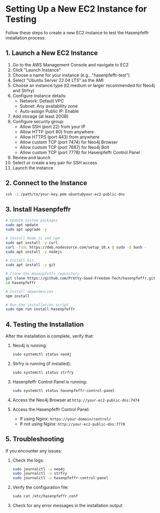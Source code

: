 # Setting Up a New EC2 Instance for Testing

Follow these steps to create a new EC2 instance to test the Hasenpfeffr installation process:

## 1. Launch a New EC2 Instance

1. Go to the AWS Management Console and navigate to EC2
2. Click "Launch Instance"
3. Choose a name for your instance (e.g., "hasenpfeffr-test")
4. Select "Ubuntu Server 22.04 LTS" as the AMI
5. Choose an instance type (t2.medium or larger recommended for Neo4j and Strfry)
6. Configure instance details:
   - Network: Default VPC
   - Subnet: Any availability zone
   - Auto-assign Public IP: Enable
7. Add storage (at least 20GB)
8. Configure security group:
   - Allow SSH (port 22) from your IP
   - Allow HTTP (port 80) from anywhere
   - Allow HTTPS (port 443) from anywhere
   - Allow custom TCP (port 7474) for Neo4j Browser
   - Allow custom TCP (port 7687) for Neo4j Bolt
   - Allow custom TCP (port 7778) for Hasenpfeffr Control Panel
9. Review and launch
10. Select or create a key pair for SSH access
11. Launch the instance

## 2. Connect to the Instance

```bash
ssh -i /path/to/your-key.pem ubuntu@your-ec2-public-dns
```

## 3. Install Hasenpfeffr

```bash
# Update system packages
sudo apt update
sudo apt upgrade -y

# Install Node.js and npm
sudo apt install -y curl
curl -fsSL https://deb.nodesource.com/setup_18.x | sudo -E bash -
sudo apt install -y nodejs

# Install Git
sudo apt install -y git

# Clone the Hasenpfeffr repository
git clone https://github.com/Pretty-Good-Freedom-Tech/hasenpfeffr.git
cd hasenpfeffr

# Install dependencies
npm install

# Run the installation script
sudo npm run install-hasenpfeffr
```

## 4. Testing the Installation

After the installation is complete, verify that:

1. Neo4j is running:
   ```bash
   sudo systemctl status neo4j
   ```

2. Strfry is running (if installed):
   ```bash
   sudo systemctl status strfry
   ```

3. Hasenpfeffr Control Panel is running:
   ```bash
   sudo systemctl status hasenpfeffr-control-panel
   ```

4. Access the Neo4j Browser at `http://your-ec2-public-dns:7474`

5. Access the Hasenpfeffr Control Panel:
   - If using Nginx: `https://your-domain/control/`
   - If not using Nginx: `http://your-ec2-public-dns:7778`

## 5. Troubleshooting

If you encounter any issues:

1. Check the logs:
   ```bash
   sudo journalctl -u neo4j
   sudo journalctl -u strfry
   sudo journalctl -u hasenpfeffr-control-panel
   ```

2. Verify the configuration file:
   ```bash
   sudo cat /etc/hasenpfeffr.conf
   ```

3. Check for any error messages in the installation output
